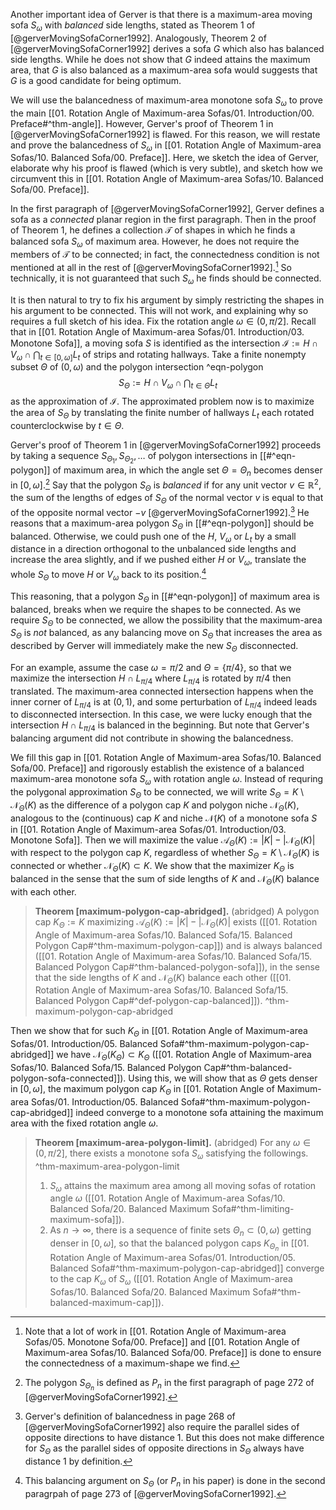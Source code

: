 Another important idea of Gerver is that there is a maximum-area moving sofa $S_{\omega}$ with _balanced_ side lengths, stated as Theorem 1 of [@gerverMovingSofaCorner1992]. Analogously, Theorem 2 of [@gerverMovingSofaCorner1992] derives a sofa $G$ which also has balanced side lengths. While he does not show that $G$ indeed attains the maximum area, that $G$ is also balanced as a maximum-area sofa would suggests that $G$ is a good candidate for being optimum.

We will use the balancedness of maximum-area monotone sofa $S_\omega$ to prove the main [[01. Rotation Angle of Maximum-area Sofas/01. Introduction/00. Preface#^thm-angle]]. However, Gerver's proof of Theorem 1 in [@gerverMovingSofaCorner1992] is flawed. For this reason, we will restate and prove the balancedness of $S_\omega$ in [[01. Rotation Angle of Maximum-area Sofas/10. Balanced Sofa/00. Preface]]. Here, we sketch the idea of Gerver, elaborate why his proof is flawed (which is very subtle), and sketch how we circumvent this in [[01. Rotation Angle of Maximum-area Sofas/10. Balanced Sofa/00. Preface]].

In the first paragraph of [@gerverMovingSofaCorner1992], Gerver defines a sofa as a _connected_ planar region in the first paragraph. Then in the proof of Theorem 1, he defines a collection $\mathcal{T}$ of shapes in which he finds a balanced sofa $S_\omega$ of maximum area. However, he does not require the members of $\mathcal{T}$ to be connected; in fact, the connectedness condition is not mentioned at all in the rest of [@gerverMovingSofaCorner1992].[^connected] So technically, it is not guaranteed that such $S_\omega$ he finds should be connected.

It is then natural to try to fix his argument by simply restricting the shapes in his argument to be connected. This will not work, and explaining why so requires a full sketch of his idea. Fix the rotation angle $\omega \in (0, \pi/2]$. Recall that in [[01. Rotation Angle of Maximum-area Sofas/01. Introduction/03. Monotone Sofa]], a moving sofa $S$ is identified as the intersection $\mathcal{I} := H \cap V_\omega \cap \bigcap_{t \in [0, \omega]} L_t$ of strips and rotating hallways. Take a finite nonempty subset $\Theta$ of $(0, \omega)$ and the polygon intersection ^eqn-polygon
$$
S_\Theta := H \cap V_\omega \cap \bigcap_{t \in \Theta} L_t
$$
as the approximation of $\mathcal{I}$. The approximated problem now is to maximize the area of $S_\Theta$ by translating the finite number of hallways $L_t$ each rotated counterclockwise by $t \in \Theta$.

Gerver's proof of Theorem 1 in [@gerverMovingSofaCorner1992] proceeds by taking a sequence $S_{\Theta_1}, S_{\Theta_2}, \dots$ of polygon intersections in [[#^eqn-polygon]] of maximum area, in which the angle set $\Theta = \Theta_n$ becomes denser in $[0, \omega]$.[^detail-one] Say that the polygon $S_\Theta$ is _balanced_ if for any unit vector $v \in \mathbb{R}^2$, the sum of the lengths of edges of $S_\Theta$ of the normal vector $v$ is equal to that of the opposite normal vector $-v$ [@gerverMovingSofaCorner1992].[^balanced] He reasons that a maximum-area polygon $S_\Theta$ in [[#^eqn-polygon]] should be balanced. Otherwise, we could push one of the $H$, $V_\omega$ or $L_t$ by a small distance in a direction orthogonal to the unbalanced side lengths and increase the area slightly, and if we pushed either $H$ or $V_\omega$, translate the whole $S_\Theta$ to move $H$ or $V_\omega$ back to its position.[^detail-two] 

This reasoning, that a polygon $S_\Theta$ in [[#^eqn-polygon]] of maximum area is balanced, breaks when we require the shapes to be connected. As we require $S_\Theta$ to be connected, we allow the possibility that the maximum-area $S_\Theta$ is _not_ balanced, as any balancing move on $S_\Theta$ that increases the area as described by Gerver will immediately make the new $S_\Theta$ disconnected.

For an example, assume the case $\omega = \pi/2$ and $\Theta = \left\{ \pi/4 \right\}$, so that we maximize the intersection $H \cap L_{\pi/4}$ where $L_{\pi/4}$ is rotated by $\pi/4$ then translated. The maximum-area connected intersection happens when the inner corner of $L_{\pi/4}$ is at $(0, 1)$, and some perturbation of $L_{\pi/4}$ indeed leads to disconnected intersection. In this case, we were lucky enough that the intersection $H \cap L_{\pi/4}$ is balanced in the beginning. But note that Gerver's balancing argument did not contribute in showing the balancedness.

We fill this gap in [[01. Rotation Angle of Maximum-area Sofas/10. Balanced Sofa/00. Preface]] and rigorously establish the existence of a balanced maximum-area monotone sofa $S_\omega$ with rotation angle $\omega$. Instead of requring the polygonal approximation $S_{\Theta}$ to be connected, we will write $S_\Theta = K \setminus \mathcal{N}_\Theta(K)$ as the difference of a polygon cap $K$ and polygon niche $\mathcal{N}_\Theta(K)$, analogous to the (continuous) cap $K$ and niche $\mathcal{N}(K)$ of a monotone sofa $S$ in [[01. Rotation Angle of Maximum-area Sofas/01. Introduction/03. Monotone Sofa]]. Then we will maximize the value $\mathcal{A}_\Theta(K) := |K| - |\mathcal{N}_\Theta(K)|$ with respect to the polygon cap $K$, regardless of whether $S_{\Theta} = K \setminus \mathcal{N}_\Theta(K)$ is connected or whether $\mathcal{N}_\Theta(K) \subset K$. We show that the maximizer $K_\Theta$ is balanced in the sense that the sum of side lengths of $K$ and $\mathcal{N}_{\Theta}(K)$ balance with each other.

> __Theorem [maximum-polygon-cap-abridged].__ (abridged) A polygon cap $K_\Theta := K$ maximizing $\mathcal{A}_\Theta(K) := |K| - |\mathcal{N}_\Theta(K)|$ exists ([[01. Rotation Angle of Maximum-area Sofas/10. Balanced Sofa/15. Balanced Polygon Cap#^thm-maximum-polygon-cap]]) and is always balanced ([[01. Rotation Angle of Maximum-area Sofas/10. Balanced Sofa/15. Balanced Polygon Cap#^thm-balanced-polygon-sofa]]), in the sense that the side lengths of $K$ and $\mathcal{N}_\Theta(K)$ balance each other ([[01. Rotation Angle of Maximum-area Sofas/10. Balanced Sofa/15. Balanced Polygon Cap#^def-polygon-cap-balanced]]). ^thm-maximum-polygon-cap-abridged

Then we show that for such $K_\Theta$ in [[01. Rotation Angle of Maximum-area Sofas/01. Introduction/05. Balanced Sofa#^thm-maximum-polygon-cap-abridged]] we have $\mathcal{N}_\Theta(K_\Theta) \subset K_\Theta$ ([[01. Rotation Angle of Maximum-area Sofas/10. Balanced Sofa/15. Balanced Polygon Cap#^thm-balanced-polygon-sofa-connected]]). Using this, we will show that as $\Theta$ gets denser in $[0,\omega]$, the maximum polygon cap $K_\Theta$ in [[01. Rotation Angle of Maximum-area Sofas/01. Introduction/05. Balanced Sofa#^thm-maximum-polygon-cap-abridged]] indeed converge to a monotone sofa attaining the maximum area with the fixed rotation angle $\omega$.

> __Theorem [maximum-area-polygon-limit].__ (abridged) For any $\omega \in (0, \pi/2]$, there exists a monotone sofa $S_\omega$ satisfying the followings. ^thm-maximum-area-polygon-limit
> 
> 1. $S_\omega$ attains the maximum area among all moving sofas of rotation angle $\omega$ ([[01. Rotation Angle of Maximum-area Sofas/10. Balanced Sofa/20. Balanced Maximum Sofa#^thm-limiting-maximum-sofa]]).
> 2. As $n \to \infty$, there is a sequence of finite sets $\Theta_n \subset (0, \omega)$ getting denser in $[0, \omega]$, so that the balanced polygon caps $K_{\Theta_n}$ in [[01. Rotation Angle of Maximum-area Sofas/01. Introduction/05. Balanced Sofa#^thm-maximum-polygon-cap-abridged]] converge to the cap $K_\omega$ of $S_\omega$ ([[01. Rotation Angle of Maximum-area Sofas/10. Balanced Sofa/20. Balanced Maximum Sofa#^thm-balanced-maximum-cap]]).

[^connected]: Note that a lot of work in [[01. Rotation Angle of Maximum-area Sofas/05. Monotone Sofa/00. Preface]] and [[01. Rotation Angle of Maximum-area Sofas/10. Balanced Sofa/00. Preface]] is done to ensure the connectedness of a maximum-shape we find.

[^balanced]: Gerver's definition of balancedness in page 268 of [@gerverMovingSofaCorner1992] also require the parallel sides of opposite directions to have distance 1. But this does not make difference for $S_\Theta$ as the parallel sides of opposite directions in $S_\Theta$ always have distance 1 by definition.

[^detail-one]: The polygon $S_{\Theta_n}$ is defined as $P_n$ in the first paragraph of page 272 of [@gerverMovingSofaCorner1992].

[^detail-two]: This balancing argument on $S_{\Theta}$ (or $P_n$ in his paper) is done in the second paragrpah of page 273 of [@gerverMovingSofaCorner1992].